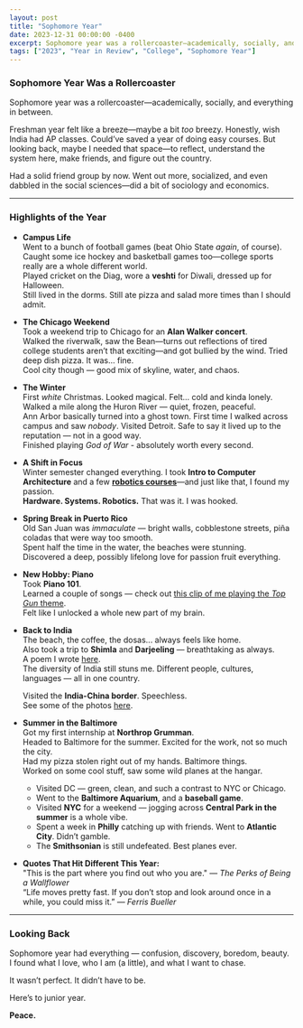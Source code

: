 ```yaml
---
layout: post
title: "Sophomore Year"
date: 2023-12-31 00:00:00 -0400
excerpt: Sophomore year was a rollercoaster—academically, socially, and everything in between.
tags: ["2023", "Year in Review", "College", "Sophomore Year"]
---
```


### Sophomore Year Was a Rollercoaster

Sophomore year was a rollercoaster—academically, socially, and everything in between.

Freshman year felt like a breeze—maybe a bit *too* breezy. Honestly, wish India had AP classes. Could’ve saved a year of doing easy courses. But looking back, maybe I needed that space—to reflect, understand the system here, make friends, and figure out the country.

Had a solid friend group by now. Went out more, socialized, and even dabbled in the social sciences—did a bit of sociology and economics. 

---

### Highlights of the Year

- **Campus Life**  
  Went to a bunch of football games (beat Ohio State *again*, of course).   
  Caught some ice hockey and basketball games too—college sports really are a whole different world.  
  Played cricket on the Diag, wore a **veshti** for Diwali, dressed up for Halloween.   
  Still lived in the dorms. Still ate pizza and salad more times than I should admit.   

- **The Chicago Weekend**  
  Took a weekend trip to Chicago for an **Alan Walker concert**.  
  Walked the riverwalk, saw the Bean—turns out reflections of tired college students aren’t that exciting—and got bullied by the wind.
  Tried deep dish pizza. It was... fine.  
  Cool city though — good mix of skyline, water, and chaos.

- **The Winter**  
  First *white* Christmas. Looked magical. Felt... cold and kinda lonely.	
  Walked a mile along the Huron River — quiet, frozen, peaceful.	
  Ann Arbor basically turned into a ghost town. First time I walked across campus and saw *nobody*.	
  Visited Detroit. Safe to say it lived up to the reputation — not in a good way.	
  Finished playing *God of War* - absolutely worth every second.	

- **A Shift in Focus**  
  Winter semester changed everything. 
  I took **Intro to Computer Architecture** and a few [**robotics courses**](https://porvesh.github.io/projects/2024-03-04-robotics/)—and just like that, I found my passion.  
  **Hardware. Systems. Robotics.** That was it. I was hooked.


- **Spring Break in Puerto Rico**  
  Old San Juan was *immaculate* —  bright walls, cobblestone streets, piña coladas that were way too smooth.  
  Spent half the time in the water, the beaches were stunning.  
  Discovered a deep, possibly lifelong love for passion fruit everything.   

- **New Hobby: Piano**  
  Took **Piano 101**.  
  Learned a couple of songs — check out [this clip of me playing the *Top Gun* theme](https://youtu.be/dnxAyv8z87M?si=RPjoXYLZhABqiSCg).  
  Felt like I unlocked a whole new part of my brain.  

- **Back to India**  
  The beach, the coffee, the dosas... always feels like home.  
  Also took a trip to **Shimla** and **Darjeeling** — breathtaking as always.  
  A poem I wrote [here](https://porvesh.github.io/tyger-tyger-burning-bright/).  
  The diversity of India still stuns me. Different people, cultures, languages — all in one country.  

  Visited the **India-China border**. Speechless.  
  See some of the photos [here](https://porvesh.github.io/photography/).

- **Summer in the Baltimore**  
  Got my first internship at **Northrop Grumman**.  
  Headed to Baltimore for the summer. Excited for the work, not so much the city.  
  Had my pizza stolen right out of my hands. Baltimore things.  
  Worked on some cool stuff, saw some wild planes at the hangar.

  - Visited DC — green, clean, and such a contrast to NYC or Chicago.  
  - Went to the **Baltimore Aquarium**, and a **baseball game**.  
  - Visited **NYC** for a weekend — jogging across **Central Park in the summer** is a whole vibe.  
  - Spent a week in **Philly** catching up with friends. Went to **Atlantic City**. Didn’t gamble.  
  - The **Smithsonian** is still undefeated. Best planes ever. 

- **Quotes That Hit Different This Year:**  
  "This is the part where you find out who you are." — *The Perks of Being a Wallflower*  
  “Life moves pretty fast. If you don’t stop and look around once in a while, you could miss it.” — *Ferris Bueller*

---

### Looking Back

Sophomore year had everything — confusion, discovery, boredom, beauty.  
I found what I love, who I am (a little), and what I want to chase.  

It wasn’t perfect. It didn’t have to be.

Here’s to junior year.

**Peace.**

